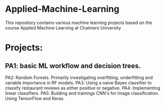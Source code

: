 # Applied-Machine-Learning
This repository contains various machine learning projects based on the course Applied Machine Learning at Chalmers University

# Projects:
## PA1: basic ML workflow and decision trees.
PA2: Random Forests. Primarily investigating overfitting, underfitting and variable importance in RF models.
PA3: Using a naive Bayes classifier to classify restaurant reviews as either positive or negative.
PA4: Implementing linear classifiers.
PA5: Building and trainings CNN's for image classification. Using TensorFlow and Keras.
